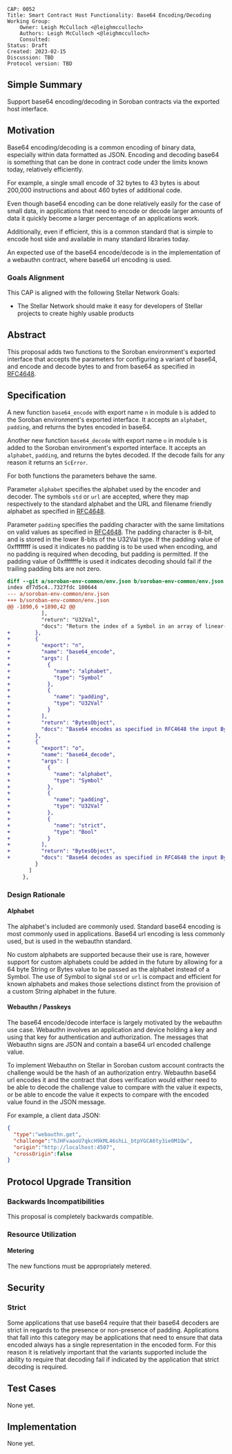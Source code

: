 ```
CAP: 0052
Title: Smart Contract Host Functionality: Base64 Encoding/Decoding
Working Group:
    Owner: Leigh McCulloch <@leighmcculloch>
    Authors: Leigh McCulloch <@leighmcculloch>
    Consulted:
Status: Draft
Created: 2023-02-15
Discussion: TBD
Protocol version: TBD
```

## Simple Summary

Support base64 encoding/decoding in Soroban contracts via the exported host
interface.

## Motivation

Base64 encoding/decoding is a common encoding of binary data, especially within
data formatted as JSON. Encoding and decoding base64 is something that can be
done in contract code under the limits known today, relatively efficiently.

For example, a single small encode of 32 bytes to 43 bytes is about 200,000
instructions and about 460 bytes of additional code.

Even though base64 encoding can be done relatively easily for the case of small
data, in applications that need to encode or decode larger amounts of data it
quickly become a larger percentage of an applications work.

Additionally, even if efficient, this is a common standard that is simple to
encode host side and available in many standard libraries today.

An expected use of the base64 encode/decode is in the implementation of a
webauthn contract, where base64 url encoding is used.

### Goals Alignment

This CAP is aligned with the following Stellar Network Goals:

- The Stellar Network should make it easy for developers of Stellar projects to
  create highly usable products

## Abstract

This proposal adds two functions to the Soroban environment's exported interface
that accepts the parameters for configuring a variant of base64, and encode and
decode bytes to and from base64 as specified in [RFC4648].

## Specification

A new function `base64_encode` with export name `n` in module `b` is added to
the Soroban environment's exported interface. It accepts an `alphabet`,
`padding`, and returns the bytes encoded in base64.

Another new function `base64_decode` with export name `o` in module `b` is added
to the Soroban environment's exported interface. It accepts an `alphabet`,
`padding`, and returns the bytes decoded. If the decode fails for any reason it
returns an `ScError`.

For both functions the parameters behave the same.

Parameter `alphabet` specifies the alphabet used by the encoder and decoder. The
symbols `std` or `url` are accepted, where they map respectively to the standard
alphabet and the URL and filename friendly alphabet as specified in [RFC4648].

Parameter `padding` specifies the padding character with the same limitations on
valid values as specified in [RFC4648]. The padding character is 8-bit, and is
stored in the lower 8-bits of the U32Val type. If the padding value of
0xffffffff is used it indicates no padding is to be used when encoding, and no
padding is required when decoding, but padding is permitted. If the padding
value of 0xfffffffe is used it indicates decoding should fail if the trailing
padding bits are not zero.

```diff mddiffcheck.ignore=true mddiffcheck.base=v20.1.0
diff --git a/soroban-env-common/env.json b/soroban-env-common/env.json
index df7d5c4..7327fdc 100644
--- a/soroban-env-common/env.json
+++ b/soroban-env-common/env.json
@@ -1890,6 +1890,42 @@
           ],
           "return": "U32Val",
           "docs": "Return the index of a Symbol in an array of linear-memory byte-slices, or trap if not found."
+        },
+        {
+          "export": "n",
+          "name": "base64_encode",
+          "args": [
+            {
+              "name": "alphabet",
+              "type": "Symbol"
+            },
+            {
+              "name": "padding",
+              "type": "U32Val"
+            }
+          ],
+          "return": "BytesObject",
+          "docs": "Base64 encodes as specified in RFC4648 the input BytesObject, using the alphabet specified as a symbol 'std' or 'url' that respectively encode with the standard alphabet or the URL/filename-safe alphabet, padded with the u8 byte stored in the low 8-bits of the padding U32Val, or not padded if the padding is 0xffffffff, returning a BytesObject with the encoded value."
+        },
+        {
+          "export": "o",
+          "name": "base64_decode",
+          "args": [
+            {
+              "name": "alphabet",
+              "type": "Symbol"
+            },
+            {
+              "name": "padding",
+              "type": "U32Val"
+            },
+            {
+              "name": "strict",
+              "type": "Bool"
+            }
+          ],
+          "return": "BytesObject",
+          "docs": "Base64 decodes as specified in RFC4648 the input BytesObject, using the alphabet specified as a symbol 'std' or 'url' that respectively encode with the standard alphabet or the URL/filename-safe alphabet, expecting padding with the u8 byte stored in the low 8-bits of the padding U32Val, or not padded if the padding is 0xffffffff, returning a BytesObject with the encoded value. If strict is true, decoding fails if trailing padding bits are not zero. If decoding fails, the function returns ScError."
         }
       ]
     },
```

### Design Rationale

#### Alphabet

The alphabet's included are commonly used. Standard base64 encoding is most
commonly used in applications. Base64 url encoding is less commonly used, but is
used in the webauthn standard.

No custom alphabets are supported because their use is rare, however support for
custom alphabets could be added in the future by allowing for a 64 byte String
or Bytes value to be passed as the alphabet instead of a Symbol. The use of
Symbol to signal `std` or `url` is compact and efficient for known alphabets and
makes those selections distinct from the provision of a custom String alphabet
in the future.

#### Webauthn / Passkeys

The base64 encode/decode interface is largely motivated by the webauthn use case. Webauthn involves an application and device holding a key and using that key for authentication and authorization. The messages that Webauthn signs are JSON and contain a base64 url encoded challenge value.

To implement Webauthn on Stellar in Soroban custom account contracts the challenge would be the hash of an authorization entry. Webauthn base64 url encodes it and the contract that does verification would either need to be able to decode the challenge value to compare with the value it expects, or be able to encode the value it expects to compare with the encoded value found in the JSON message.

For example, a client data JSON:
```json
{
  "type":"webauthn.get",
  "challenge":"hJHFvaaoU7qkcH9kML46shLL_btpYGCA6ty3ie0M1Qw",
  "origin":"http://localhost:4507",
  "crossOrigin":false
}
```

## Protocol Upgrade Transition

### Backwards Incompatibilities

This proposal is completely backwards compatible.

### Resource Utilization

#### Metering

The new functions must be appropriately metered.

## Security

### Strict

Some applications that use base64 require that their base64 decoders are strict
in regards to the presence or non-presence of padding. Applications that fall
into this category may be applications that need to ensure that data encoded
always has a single representation in the encoded form. For this reason it is
relatively important that the variants supported include the ability to require
that decoding fail if indicated by the application that strict decoding is
required.

## Test Cases

None yet.

## Implementation

None yet.

[Webauthn]: https://www.w3.org/TR/webauthn-2/
[RFC4648]: https://rfc-editor.org/rfc/rfc4648.html
